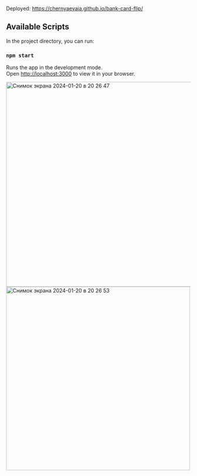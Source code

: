 
Deployed: https://chernyaevaia.github.io/bank-card-flip/

## Available Scripts

In the project directory, you can run:

### `npm start`

Runs the app in the development mode.\
Open [http://localhost:3000](http://localhost:3000) to view it in your browser.

<img width="559" alt="Снимок экрана 2024-01-20 в 20 26 47" src="https://github.com/chernyaevaia/bank-card-flip/assets/89077026/fb96c7da-b61e-4857-80e0-2c4f75b8237b">
<img width="501" alt="Снимок экрана 2024-01-20 в 20 26 53" src="https://github.com/chernyaevaia/bank-card-flip/assets/89077026/6525dcad-f334-4815-8acb-da7026c91cb3">
